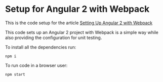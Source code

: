# Setup for Angular 2 with Webpack

This is the code setup for the article
[
Setting Up Angular 2 with Webpack](https://semaphoreci.com/community/tutorials/setting-up-angular-2-with-webpack)

This code sets up an Angular 2 project with Webpack is a simple way while
also providing the configuration for unit testing.

To install all the dependencies run:

```shell
npm i
```
To run code in a browser user:

```shell
npm start
```